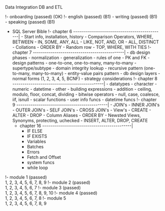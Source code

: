 Data Integration DB and ETL
	
!- onboarding (passed) (OK)
!- english (passed) (B1)
	- writing (passed) (B1)
	- speaking (passed) (B1)
- SQL Server Bible
	!- chapter 6 ----------------------------------------------|
		- Start info, installation, history
		- Comparison Operators, WHERE, BETWEEN
		- IN, SOME, ANY, ALL
		- LIKE, NOT, AND, OR
		- ALL, DISTINCT
		- Collations
		- ORDER BY
		- Random row
		- TOP, WHERE, WITH TIES
	!- chapter 7 ----------------------------------------------|
		- db design phases
		- normalization
		- generalization
		- rules of one
		- PK and FK
		- design patterns
			- one-to-one, one-to-many, many-to-many
			- supertype/subtype
			- domain integrity lookup
			- recursive pattern (one-to-many, many-to-many)
			- entity-value pairs pattern
		- db design layers
		- normal forms (1, 2, 3, 4, 5, BCNF)
		- strategy considerations
	!- chapter 8 ----------------------------------------------|
		- datatypes
			- character
			- numeric
			- datetime
			- other
		- building expressions
			- addition
			- ceiling, modulo, floor, concat, dividing
			- bitwise operators
			- null, case, coalesce, iif, isnull
		- scalar functions
			- user info funcs
			- datetime funcs
	!- chapter 9 ----------------------------------------------|
		- JOIN's
			- INNER JOIN's
			- OUTER JOIN's
			- SELF JOIN's
			- CROSS JOIN's
		- View's
			- CREATE
			- ALTER
			- DROP
		- Column Aliases
		- ORDER BY
		- Newsted Views, Synonyms, protecting, uchecked
		- INSERT, ALTER, DROP, CREATE
	- chapter 16 ---------------------------------------------|
		- IF ELSE
		- IF EXISTS
		- Variables
		- Batches
		- Errors
		- Fetch and Offset
		- system funcs
		- while loop

!- module 1 (passed) <br />
	1, 2, 3, 4, 5, 6, 7, 8, 9
!- module 2 (passed) <br />
	1, 2, 3, 4, 5, 6, 7
!- module 3 (passed) <br />
	1, 2, 3, 4, 5, 6, 7, 8, 9, 10
!- module 4 (passed) <br />
	1, 2, 3, 4, 5, 6, 7, 8
!- module 5 <br />
	1, 2, 3, 4, 5, 6, 7, 8, 9